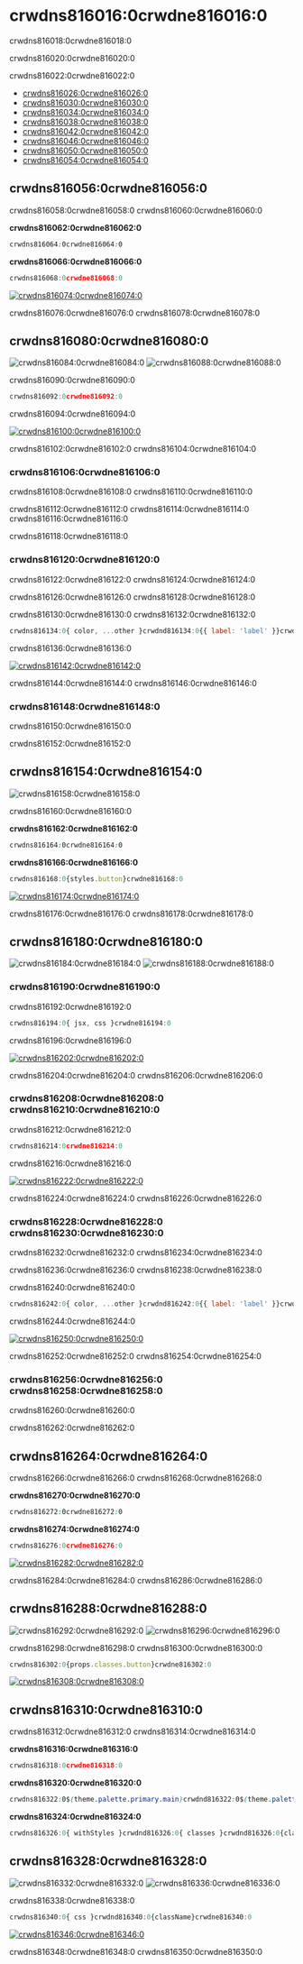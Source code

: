 # crwdns816016:0crwdne816016:0

<p class="description">crwdns816018:0crwdne816018:0</p>

crwdns816020:0crwdne816020:0

crwdns816022:0crwdne816022:0

- [crwdns816026:0crwdne816026:0](crwdns816024:0crwdne816024:0)
- [crwdns816030:0crwdne816030:0](crwdns816028:0crwdne816028:0)
- [crwdns816034:0crwdne816034:0](crwdns816032:0crwdne816032:0)
- [crwdns816038:0crwdne816038:0](crwdns816036:0crwdne816036:0)
- [crwdns816042:0crwdne816042:0](crwdns816040:0crwdne816040:0)
- [crwdns816046:0crwdne816046:0](crwdns816044:0crwdne816044:0)
- [crwdns816050:0crwdne816050:0](crwdns816048:0crwdne816048:0)
- [crwdns816054:0crwdne816054:0](crwdns816052:0crwdne816052:0)

## crwdns816056:0crwdne816056:0

crwdns816058:0crwdne816058:0 crwdns816060:0crwdne816060:0

**crwdns816062:0crwdne816062:0**

```css
crwdns816064:0crwdne816064:0
```

**crwdns816066:0crwdne816066:0**

```jsx
crwdns816068:0crwdne816068:0
```

[![crwdns816074:0crwdne816074:0](crwdns816072:0crwdne816072:0)](crwdns816070:0crwdne816070:0)

crwdns816076:0crwdne816076:0 crwdns816078:0crwdne816078:0

## crwdns816080:0crwdne816080:0

![crwdns816084:0crwdne816084:0](crwdns816082:0crwdne816082:0) ![crwdns816088:0crwdne816088:0](crwdns816086:0crwdne816086:0)

crwdns816090:0crwdne816090:0

```jsx
crwdns816092:0crwdne816092:0
```

crwdns816094:0crwdne816094:0

[![crwdns816100:0crwdne816100:0](crwdns816098:0crwdne816098:0)](crwdns816096:0crwdne816096:0)

crwdns816102:0crwdne816102:0 crwdns816104:0crwdne816104:0

### crwdns816106:0crwdne816106:0

crwdns816108:0crwdne816108:0 crwdns816110:0crwdne816110:0

crwdns816112:0crwdne816112:0 crwdns816114:0crwdne816114:0 crwdns816116:0crwdne816116:0

crwdns816118:0crwdne816118:0

### crwdns816120:0crwdne816120:0

crwdns816122:0crwdne816122:0 crwdns816124:0crwdne816124:0

crwdns816126:0crwdne816126:0 crwdns816128:0crwdne816128:0

crwdns816130:0crwdne816130:0 crwdns816132:0crwdne816132:0

```jsx
crwdns816134:0{ color, ...other }crwdnd816134:0{{ label: 'label' }}crwdnd816134:0{...other}crwdne816134:0
```

crwdns816136:0crwdne816136:0

[![crwdns816142:0crwdne816142:0](crwdns816140:0crwdne816140:0)](crwdns816138:0crwdne816138:0)

crwdns816144:0crwdne816144:0 crwdns816146:0crwdne816146:0

### crwdns816148:0crwdne816148:0

crwdns816150:0crwdne816150:0

crwdns816152:0crwdne816152:0

## crwdns816154:0crwdne816154:0

![crwdns816158:0crwdne816158:0](crwdns816156:0crwdne816156:0)

crwdns816160:0crwdne816160:0

**crwdns816162:0crwdne816162:0**

```css
crwdns816164:0crwdne816164:0
```

**crwdns816166:0crwdne816166:0**

```jsx
crwdns816168:0{styles.button}crwdne816168:0
```

[![crwdns816174:0crwdne816174:0](crwdns816172:0crwdne816172:0)](crwdns816170:0crwdne816170:0)

crwdns816176:0crwdne816176:0 crwdns816178:0crwdne816178:0

## crwdns816180:0crwdne816180:0

![crwdns816184:0crwdne816184:0](crwdns816182:0crwdne816182:0) ![crwdns816188:0crwdne816188:0](crwdns816186:0crwdne816186:0)

### crwdns816190:0crwdne816190:0

crwdns816192:0crwdne816192:0

```jsx
crwdns816194:0{ jsx, css }crwdne816194:0
```

crwdns816196:0crwdne816196:0

[![crwdns816202:0crwdne816202:0](crwdns816200:0crwdne816200:0)](crwdns816198:0crwdne816198:0)

crwdns816204:0crwdne816204:0 crwdns816206:0crwdne816206:0

### crwdns816208:0crwdne816208:0 crwdns816210:0crwdne816210:0

crwdns816212:0crwdne816212:0

```jsx
crwdns816214:0crwdne816214:0
```

crwdns816216:0crwdne816216:0

[![crwdns816222:0crwdne816222:0](crwdns816220:0crwdne816220:0)](crwdns816218:0crwdne816218:0)

crwdns816224:0crwdne816224:0 crwdns816226:0crwdne816226:0

### crwdns816228:0crwdne816228:0 crwdns816230:0crwdne816230:0

crwdns816232:0crwdne816232:0 crwdns816234:0crwdne816234:0

crwdns816236:0crwdne816236:0 crwdns816238:0crwdne816238:0

crwdns816240:0crwdne816240:0

```jsx
crwdns816242:0{ color, ...other }crwdnd816242:0{{ label: 'label' }}crwdnd816242:0{...other}crwdne816242:0
```

crwdns816244:0crwdne816244:0

[![crwdns816250:0crwdne816250:0](crwdns816248:0crwdne816248:0)](crwdns816246:0crwdne816246:0)

crwdns816252:0crwdne816252:0 crwdns816254:0crwdne816254:0

### crwdns816256:0crwdne816256:0 crwdns816258:0crwdne816258:0

crwdns816260:0crwdne816260:0

crwdns816262:0crwdne816262:0

## crwdns816264:0crwdne816264:0

crwdns816266:0crwdne816266:0 crwdns816268:0crwdne816268:0

**crwdns816270:0crwdne816270:0**

```css
crwdns816272:0crwdne816272:0
```

**crwdns816274:0crwdne816274:0**

```jsx
crwdns816276:0crwdne816276:0
```

[![crwdns816282:0crwdne816282:0](crwdns816280:0crwdne816280:0)](crwdns816278:0crwdne816278:0)

crwdns816284:0crwdne816284:0 crwdns816286:0crwdne816286:0

## crwdns816288:0crwdne816288:0

![crwdns816292:0crwdne816292:0](crwdns816290:0crwdne816290:0) ![crwdns816296:0crwdne816296:0](crwdns816294:0crwdne816294:0)

crwdns816298:0crwdne816298:0 crwdns816300:0crwdne816300:0

```jsx
crwdns816302:0{props.classes.button}crwdne816302:0
```

[![crwdns816308:0crwdne816308:0](crwdns816306:0crwdne816306:0)](crwdns816304:0crwdne816304:0)

## crwdns816310:0crwdne816310:0

crwdns816312:0crwdne816312:0 crwdns816314:0crwdne816314:0

**crwdns816316:0crwdne816316:0**

```js
crwdns816318:0crwdne816318:0
```

**crwdns816320:0crwdne816320:0**

```css
crwdns816322:0$(theme.palette.primary.main)crwdnd816322:0$(theme.palette.primary.light)crwdnd816322:0$(theme.typography.caption.fontSize)crwdne816322:0
```

**crwdns816324:0crwdne816324:0**

```js
crwdns816326:0{ withStyles }crwdnd816326:0{ classes }crwdnd816326:0{classes.button}crwdne816326:0
```

## crwdns816328:0crwdne816328:0

![crwdns816332:0crwdne816332:0](crwdns816330:0crwdne816330:0) ![crwdns816336:0crwdne816336:0](crwdns816334:0crwdne816334:0)

crwdns816338:0crwdne816338:0

```jsx
crwdns816340:0{ css }crwdnd816340:0{className}crwdne816340:0
```

[![crwdns816346:0crwdne816346:0](crwdns816344:0crwdne816344:0)](crwdns816342:0crwdne816342:0)

crwdns816348:0crwdne816348:0 crwdns816350:0crwdne816350:0